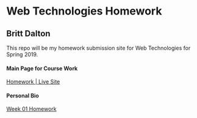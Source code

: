 # Web Technologies Homework #

## Britt Dalton ##

This repo will be my homework submission site for Web Technologies for Spring 2019.

#### Main Page for Course Work ####
[Homework | Live Site](https://brittdalton.github.io/web_tech_hw/week_01/)

#### Personal Bio  ####
[Week 01 Homework](https://brittdalton.github.io)
